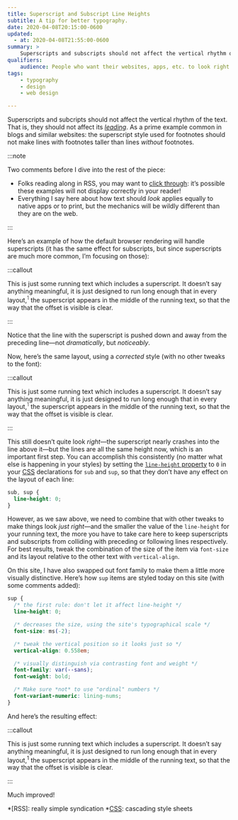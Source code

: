 ```yaml
---
title: Superscript and Subscript Line Heights
subtitle: A tip for better typography.
date: 2020-04-08T20:15:00-0600
updated:
  - at: 2020-04-08T21:55:00-0600
summary: >
    Superscripts and subscripts should not affect the vertical rhythm of the text.
qualifiers:
    audience: People who want their websites, apps, etc. to look right.
tags:
    - typography
    - design
    - web design

---
```


Superscripts and subcripts should not affect the vertical rhythm of the text. That is, they should not affect its [<i>leading</i>][leading]. As a prime example common in blogs and similar websites: the superscript style used for footnotes should not make lines with footnotes taller than lines *without* footnotes.

[leading]: https://en.wikipedia.org/wiki/Leading

:::note

Two comments before I dive into the rest of the piece:

- Folks reading along in RSS, you may want to [click through](https://v5.chriskrycho.com/journal/superscript-and-subscript-line-heights/): it’s possible these examples will not display correctly in your reader!
- Everything I say here about how text should *look* applies equally to native apps or to print, but the mechanics will be wildly different than they are on the web.

:::

Here’s an example of how the default browser rendering will handle superscripts (it has the same effect for subscripts, but since superscripts are much more common, I’m focusing on those):

:::callout

This is just some running text which includes a superscript. It doesn’t say anything meaningful, it is just designed to run long enough that in every layout,<sup style="line-height: var(--line-height) !important; font-family: var(--serif) !important; font-size: smaller !important; font-weight: 300;">1</sup> the superscript appears in the middle of the running text, so that the way that the offset is visible is clear.

:::

Notice that the line with the superscript is pushed down and away from the preceding line—not *dramatically*, but *noticeably*.

Now, here’s the same layout, using a *corrected* style (with no other tweaks to the font):

:::callout

This is just some running text which includes a superscript. It doesn’t say anything meaningful, it is just designed to run long enough that in every layout,<sup style="line-height:0 !important; font-family: var(--serif) !important; font-size: smaller !important; font-weight: 300;">1</sup> the superscript appears in the middle of the running text, so that the way that the offset is visible is clear.

:::

This still doesn’t quite look *right*—the superscript nearly crashes into the line above it—but the lines are all the same height now, which is an important first step. You can accomplish this consistently (no matter what else is happening in your styles) by setting the [`line-height` property][lh] to `0` in your [CSS] declarations for `sub` and `sup`, so that they don’t have any effect on the layout of each line:

```css
sub, sup {
  line-height: 0;
}
```

However, as we saw above, we need to combine that with other tweaks to make things look *just right*—and the smaller the value of the `line-height` for your running text, the more you have to take care here to keep superscripts and subscripts from colliding with preceding or following lines respectively. For best results, tweak the combination of the size of the item via `font-size` and its layout relative to the other text with `vertical-align`.

On this site, I have also swapped out font family to make them a little more visually distinctive. Here’s how `sup` items are styled today on this site (with some comments added):

```css
sup {
  /* the first rule: don't let it affect line-height */
  line-height: 0;

  /* decreases the size, using the site's typographical scale */
  font-size: ms(-2);

  /* tweak the vertical position so it looks just so */
  vertical-align: 0.558em;

  /* visually distinguish via contrasting font and weight */
  font-family: var(--sans);
  font-weight: bold;

  /* Make sure *not* to use "ordinal" numbers */
  font-variant-numeric: lining-nums;
}
```

And here’s the resulting effect:

:::callout

This is just some running text which includes a superscript. It doesn’t say anything meaningful, it is just designed to run long enough that in every layout,<sup>1</sup> the superscript appears in the middle of the running text, so that the way that the offset is visible is clear.

:::

Much improved!

[CSS]: https://developer.mozilla.org/en-US/docs/Web/CSS 
[lh]: https://developer.mozilla.org/en-US/docs/Web/CSS/line-height

*[RSS]: really simple syndication
*[CSS]: cascading style sheets